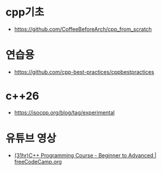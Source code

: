 # cpp기초
- https://github.com/CoffeeBeforeArch/cpp_from_scratch

# 연습용
- https://github.com/cpp-best-practices/cppbestpractices

# c++26
- https://isocpp.org/blog/tag/experimental

# 유튜브 영상
- [(31hr)C++ Programming Course - Beginner to Advanced | freeCodeCamp.org](https://youtu.be/8jLOx1hD3_o?si=5qBWwxb0cPopgjX5)

#